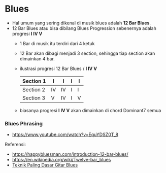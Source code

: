 # Blues

- Hal umum yang sering dikenal di musik blues adalah **12 Bar Blues**.
- 12 Bar Blues atau bisa dibilang Blues Progression sebenernya adalah progresi **I IV V**
  - 1 Bar di musik itu terdiri dari 4 ketuk
  - 12 Bar akan dibagi menjadi 3 section, sehingga tiap section akan dimainkan 4 bar.
  - ilustrasi progresi 12 Bar Blues / **I IV V**
    
    | Section 1 | I  |  I  |  I  |  I  |
    | ----------|----|-----|-----|-----|
    | Section 2 | IV | IV  |  I  |  I  |
    | Section 3 | V  | IV  |  I  |  V  |

  - biasanya progresi **I IV V** akan dimainkan di chord Dominant7 semua

### Blues Phrasing
- https://www.youtube.com/watch?v=EquYDSZ0T_8
    


Referensi:
- https://happybluesman.com/introduction-12-bar-blues/
- https://en.wikipedia.org/wiki/Twelve-bar_blues
- [Teknik Paling Dasar Gitar Blues](https://www.youtube.com/watch?v=Sz1uiNp0yXI)
